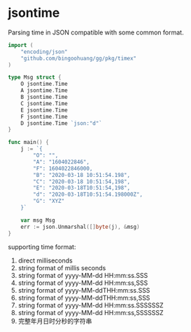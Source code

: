 # jsontime

Parsing time in JSON compatible with some common format.

```go
import (
	"encoding/json"
	"github.com/bingoohuang/gg/pkg/timex"
)

type Msg struct {
	O jsontime.Time
	A jsontime.Time
	B jsontime.Time
	C jsontime.Time
	E jsontime.Time
	F jsontime.Time
	D jsontime.Time `json:"d"`
}

func main() {
	j := `{
		"O": "",
		"A": "1604022846",
		"F": 1604022846000,
		"B": "2020-03-18 10:51:54.198",
		"C": "2020-03-18 10:51:54,198",
		"E": "2020-03-18T10:51:54,198",
		"d": "2020-03-18T10:51:54.198000Z",
		"G": "XYZ"
	}`

    var msg Msg
    err := json.Unmarshal([]byte(j), &msg)
}
```

supporting time format:

1. direct milliseconds
1. string format of millis seconds
1. string format of yyyy-MM-dd HH:mm:ss.SSS
1. string format of yyyy-MM-dd HH:mm:ss,SSS
1. string format of yyyy-MM-ddTHH:mm:ss.SSS
1. string format of yyyy-MM-ddTHH:mm:ss,SSS
1. string format of yyyy-MM-dd HH:mm:ss.SSSSSSZ
1. string format of yyyy-MM-dd HH:mm:ss,SSSSSSZ
1. 完整年月日时分秒的字符串
